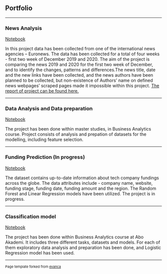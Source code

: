 ## Portfolio

---

### News Analysis

[Notebook](https://colab.research.google.com/drive/1MfhscJ1tw4a0Zs7GYLk9t-AOQiCLsoZQ#scrollTo=tdlvDaZwrkt4)

  In this project data has been collected from one of the international news agencies – Euronews. The data has been collected for a total of four weeks - first two week of December 2019 and 2020. The aim of the project is comparing the news 2019 and 2020 for the first two week of December, and to identify the changes, patterns and differences.The news title, date and the new links have been collected, and the news authors have been planned to be collected, but non-existence of Authors’ name on defined news webpages’ scraped pages made it impossible within this project. 
[The report of project can be found here.](https://docs.google.com/document/d/1gSXlsPwPgHFjK_dkqv55UP6zu3vig6GegVSLw0SSSzI/edit?usp=sharing)

---
### Data Analysis and Data preparation

[Notebook](https://colab.research.google.com/drive/1rnvnCB3J-Xp1ytvEAn_DBdnMyGbQBqJm?usp=sharing)

The project has been done within master studies, in Business Analytics course. Project consists of analysis and prepation of datasets for the modelling, including feature selection. 


---

### Funding Prediction (In progress)

[Notebook](https://colab.research.google.com/drive/1y7DyYHWc1oIhYZol0zVtGaz5YDVOxuL1?usp=sharing)

The dataset contains up-to-date information about tech company fundings across the globe. The data attributes include - company name, website, funding stage, funding date, funding amount and the region. The Random Forest and Linear Regression models have been utilized. The project is in progress. 


---

### Classification model

[Notebook](https://colab.research.google.com/drive/1JZsZxfIdv7LcxXN3I2G4a-izoAXze8O7?usp=sharing)

 The project has been done within Business Analytics course at Abo Akademi. It includes three different tasks, datasets and models. For each of them exploratory data analysis and preparation has been done, and Logistic Regression model has been used. 



---
<p style="font-size:11px">Page template forked from <a href="https://github.com/evanca/quick-portfolio">evanca</a></p>
<!-- Remove above link if you don't want to attibute -->
